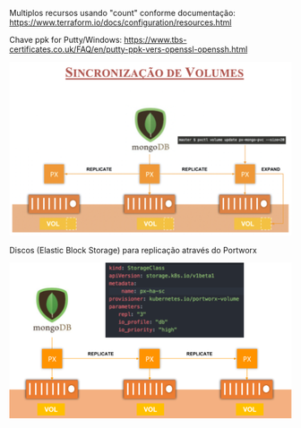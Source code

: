 Multiplos recursos usando "count" conforme documentação: https://www.terraform.io/docs/configuration/resources.html

Chave ppk for Putty/Windows: https://www.tbs-certificates.co.uk/FAQ/en/putty-ppk-vers-openssl-openssh.html

![Alt Text](config/img-volume-sync.jpg)

Discos (Elastic Block Storage) para replicação através do Portworx

![Alt Text](config/DB_using_PX_Volume.png)
